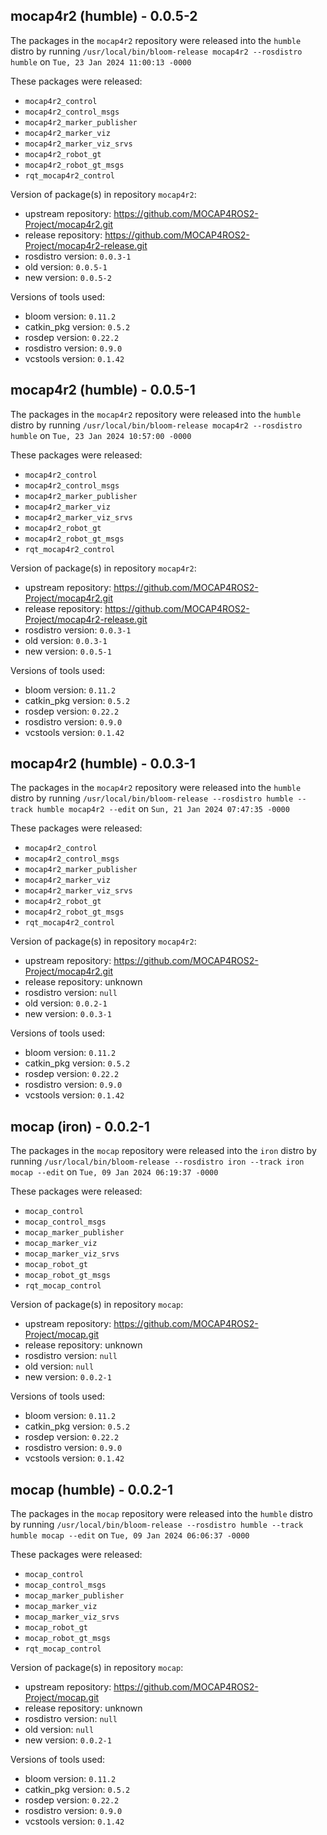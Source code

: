 ## mocap4r2 (humble) - 0.0.5-2

The packages in the `mocap4r2` repository were released into the `humble` distro by running `/usr/local/bin/bloom-release mocap4r2 --rosdistro humble` on `Tue, 23 Jan 2024 11:00:13 -0000`

These packages were released:
- `mocap4r2_control`
- `mocap4r2_control_msgs`
- `mocap4r2_marker_publisher`
- `mocap4r2_marker_viz`
- `mocap4r2_marker_viz_srvs`
- `mocap4r2_robot_gt`
- `mocap4r2_robot_gt_msgs`
- `rqt_mocap4r2_control`

Version of package(s) in repository `mocap4r2`:

- upstream repository: https://github.com/MOCAP4ROS2-Project/mocap4r2.git
- release repository: https://github.com/MOCAP4ROS2-Project/mocap4r2-release.git
- rosdistro version: `0.0.3-1`
- old version: `0.0.5-1`
- new version: `0.0.5-2`

Versions of tools used:

- bloom version: `0.11.2`
- catkin_pkg version: `0.5.2`
- rosdep version: `0.22.2`
- rosdistro version: `0.9.0`
- vcstools version: `0.1.42`


## mocap4r2 (humble) - 0.0.5-1

The packages in the `mocap4r2` repository were released into the `humble` distro by running `/usr/local/bin/bloom-release mocap4r2 --rosdistro humble` on `Tue, 23 Jan 2024 10:57:00 -0000`

These packages were released:
- `mocap4r2_control`
- `mocap4r2_control_msgs`
- `mocap4r2_marker_publisher`
- `mocap4r2_marker_viz`
- `mocap4r2_marker_viz_srvs`
- `mocap4r2_robot_gt`
- `mocap4r2_robot_gt_msgs`
- `rqt_mocap4r2_control`

Version of package(s) in repository `mocap4r2`:

- upstream repository: https://github.com/MOCAP4ROS2-Project/mocap4r2.git
- release repository: https://github.com/MOCAP4ROS2-Project/mocap4r2-release.git
- rosdistro version: `0.0.3-1`
- old version: `0.0.3-1`
- new version: `0.0.5-1`

Versions of tools used:

- bloom version: `0.11.2`
- catkin_pkg version: `0.5.2`
- rosdep version: `0.22.2`
- rosdistro version: `0.9.0`
- vcstools version: `0.1.42`


## mocap4r2 (humble) - 0.0.3-1

The packages in the `mocap4r2` repository were released into the `humble` distro by running `/usr/local/bin/bloom-release --rosdistro humble --track humble mocap4r2 --edit` on `Sun, 21 Jan 2024 07:47:35 -0000`

These packages were released:
- `mocap4r2_control`
- `mocap4r2_control_msgs`
- `mocap4r2_marker_publisher`
- `mocap4r2_marker_viz`
- `mocap4r2_marker_viz_srvs`
- `mocap4r2_robot_gt`
- `mocap4r2_robot_gt_msgs`
- `rqt_mocap4r2_control`

Version of package(s) in repository `mocap4r2`:

- upstream repository: https://github.com/MOCAP4ROS2-Project/mocap4r2.git
- release repository: unknown
- rosdistro version: `null`
- old version: `0.0.2-1`
- new version: `0.0.3-1`

Versions of tools used:

- bloom version: `0.11.2`
- catkin_pkg version: `0.5.2`
- rosdep version: `0.22.2`
- rosdistro version: `0.9.0`
- vcstools version: `0.1.42`


## mocap (iron) - 0.0.2-1

The packages in the `mocap` repository were released into the `iron` distro by running `/usr/local/bin/bloom-release --rosdistro iron --track iron mocap --edit` on `Tue, 09 Jan 2024 06:19:37 -0000`

These packages were released:
- `mocap_control`
- `mocap_control_msgs`
- `mocap_marker_publisher`
- `mocap_marker_viz`
- `mocap_marker_viz_srvs`
- `mocap_robot_gt`
- `mocap_robot_gt_msgs`
- `rqt_mocap_control`

Version of package(s) in repository `mocap`:

- upstream repository: https://github.com/MOCAP4ROS2-Project/mocap.git
- release repository: unknown
- rosdistro version: `null`
- old version: `null`
- new version: `0.0.2-1`

Versions of tools used:

- bloom version: `0.11.2`
- catkin_pkg version: `0.5.2`
- rosdep version: `0.22.2`
- rosdistro version: `0.9.0`
- vcstools version: `0.1.42`


## mocap (humble) - 0.0.2-1

The packages in the `mocap` repository were released into the `humble` distro by running `/usr/local/bin/bloom-release --rosdistro humble --track humble mocap --edit` on `Tue, 09 Jan 2024 06:06:37 -0000`

These packages were released:
- `mocap_control`
- `mocap_control_msgs`
- `mocap_marker_publisher`
- `mocap_marker_viz`
- `mocap_marker_viz_srvs`
- `mocap_robot_gt`
- `mocap_robot_gt_msgs`
- `rqt_mocap_control`

Version of package(s) in repository `mocap`:

- upstream repository: https://github.com/MOCAP4ROS2-Project/mocap.git
- release repository: unknown
- rosdistro version: `null`
- old version: `null`
- new version: `0.0.2-1`

Versions of tools used:

- bloom version: `0.11.2`
- catkin_pkg version: `0.5.2`
- rosdep version: `0.22.2`
- rosdistro version: `0.9.0`
- vcstools version: `0.1.42`


